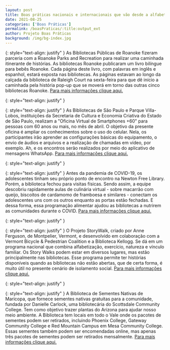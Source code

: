 ```yaml
---
layout: post
title: Boas práticas nacionais e internacionais que vão desde a alfabetização até o cuidado com o meio ambiente 
date: 2021-08-25
categories: ['Boas Práticas']
permalink: /boasPraticas/:title:output_ext
author: Projeto Boas Práticas
background: /img/bg-index.jpg
---
```

{: style="text-align: justify" }
As Bibliotecas Públicas de Roanoke fizeram parceria com a Roanoke Parks and Recreation para realizar uma caminhada itinerante de histórias. As bibliotecas Roanoke publicaram um livro bilíngue para bebês Roanoke. Cada página deste livro, com palavras em inglês e espanhol, estará exposta nas bibliotecas. As páginas estavam ao longo da calçada da biblioteca de Raleigh Court na sexta-feira para que dê início a caminhada pela história pop-up que se moverá em torno das outras cinco bibliotecas Roanoke.
[Para mais informações clique aqui.](https://www.wdbj7.com/2021/03/12/roanoke-public-libraries-displays-pop-up-story-walk-for-kdis/?utm_source=twitter&utm_medium=social&utm_campaign=snd&utm_content=wdbj)

{: style="text-align: justify" }


{: style="text-align: justify" }
As Bibliotecas de São Paulo e Parque Villa-Lobos, instituições da Secretaria de Cultura e Economia Criativa do Estado de São Paulo, realizam a "Oficina Virtual de Smartphones +60" para pessoas com 60 anos ou mais, no mês de abril. O objetivo da presente oficina é ampliar os conhecimentos sobre o uso do celular. Nela, os participantes irão aprender as configurações básicas do equipamento, o envio de áudios e arquivos e a realização de chamadas em vídeo, por exemplo. Ah, e os encontros serão realizados por meio do aplicativo de mensagens WhatsApp.
[Para mais informações clique aqui.](https://www.abcdoabc.com.br/abc/noticia/bibliotecas-governo-estado-oferecem-curso-inclusao-digital-terceira-idade-120397)

{: style="text-align: justify" }


{: style="text-align: justify" }
Antes da pandemia de COVID-19, os adolescentes tinham seu próprio ponto de encontro na Newton Free Library. Porém, a biblioteca fechou para visitas físicas. Sendo assim, a equipe descobriu rapidamente aulas de culinária virtual - sobre macarrão com queijo, biscoitos de cardamomo de framboesa e similares - conectam os adolescentes uns com os outros enquanto as portas estão fechadas. E dessa forma, essa programação alimentar ajudou as bibliotecas a nutrirem as comunidades durante o COVID.
[Para mais informações clique aqui.](https://www.bostonglobe.com/2021/03/23/lifestyle/food-programming-has-helped-libraries-nurture-communities-during-covid/)

{: style="text-align: justify" }


{: style="text-align: justify" }
O Projeto StoryWalk, criado por Anne Ferguson, de Montpelier, Vermont, e desenvolvido em colaboração com a Vermont Bicycle & Pedestrian Coalition e a Biblioteca Kellogg. Se dá em um programa nacional que combina alfabetização, exercício, natureza e vínculo familiar. Os Story Walks podem estar em diversos lugares, mas estão principalmente nas bibliotecas. Esse programa permite ter histórias disponíveis quando as bibliotecas não estão abertas, que de certa forma, é muito útil no presente cenário de isolamento social.
[Para mais informações clique aqui.](https://www.theadvocate.com/baton_rouge/news/communities/zachary/article_b03b5cb2-88df-11eb-99f4-23ca60286f90.html)

{: style="text-align: justify" }


{: style="text-align: justify" }
A Biblioteca de Sementes Nativas de Maricopa, que fornece sementes nativas gratuitas para a comunidade, fundada por Danielle Carlock, uma bibliotecária do Scottsdale Community College. Tem como objetivo trazer plantas do Arizona para ajudar nosso meio ambiente. A Biblioteca tem locais em todo o Vale onde os pacotes de sementes podem ser retirados, incluindo Phoenix College, Gateway Community College e Red Mountain Campus em Mesa Community College. Essas sementes também podem ser encomendadas online, mas apenas três pacotes de sementes podem ser retirados mensalmente.
[Para mais informações clique aqui.](https://www.abc15.com/weather/impact-earth/native-seed-library-aims-to-bring-arizona-plants-to-help-our-environment#:~:text=Native%20Seed%20Library%20aims%20to%20bring%20Arizona%20plants%20to%20help%20our%20environment,-%2D%2D%3E&text=With%20many%20natural%20areas%20threatened,can%20survive%20and%20thrive%20locally.)
